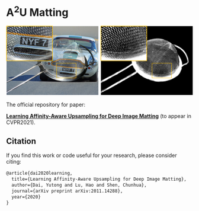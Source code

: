 # A<sup>2</sup>U Matting

<p align="center">
  <img src="example.png" width="800" title="Example"/>
</p>

The official repository for paper:

[**Learning Affinity-Aware Upsampling for Deep Image Matting**](https://arxiv.org/pdf/2011.14288.pdf) (to appear in CVPR2021).





## Citation
If you find this work or code useful for your research, please consider citing:
```
@article{dai2020learning,
  title={Learning Affinity-Aware Upsampling for Deep Image Matting},
  author={Dai, Yutong and Lu, Hao and Shen, Chunhua},
  journal={arXiv preprint arXiv:2011.14288},
  year={2020}
}
```
